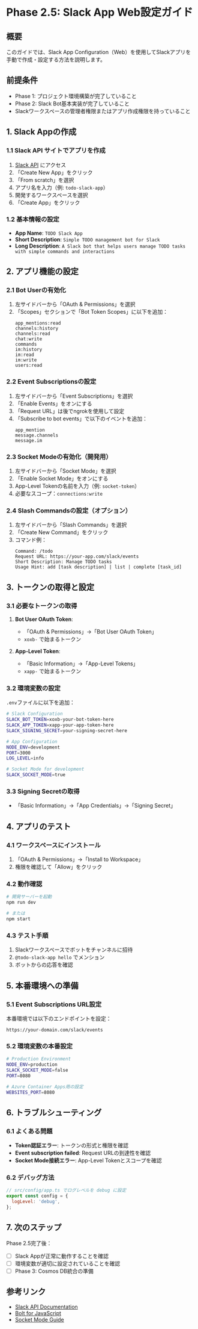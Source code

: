 # Phase 2.5: Slack App Web設定ガイド

## 概要

このガイドでは、Slack App Configuration（Web）を使用してSlackアプリを手動で作成・設定する方法を説明します。

## 前提条件

- Phase 1: プロジェクト環境構築が完了していること
- Phase 2: Slack Bot基本実装が完了していること
- Slackワークスペースの管理者権限またはアプリ作成権限を持っていること

## 1. Slack Appの作成

### 1.1 Slack API サイトでアプリを作成

1. [Slack API](https://api.slack.com/apps) にアクセス
2. 「Create New App」をクリック
3. 「From scratch」を選択
4. アプリ名を入力（例: `todo-slack-app`）
5. 開発するワークスペースを選択
6. 「Create App」をクリック

### 1.2 基本情報の設定

- **App Name**: `TODO Slack App`
- **Short Description**: `Simple TODO management bot for Slack`
- **Long Description**: `A Slack bot that helps users manage TODO tasks with simple commands and interactions`

## 2. アプリ機能の設定

### 2.1 Bot Userの有効化

1. 左サイドバーから「OAuth & Permissions」を選択
2. 「Scopes」セクションで「Bot Token Scopes」に以下を追加：
   ```
   app_mentions:read
   channels:history
   channels:read
   chat:write
   commands
   im:history
   im:read
   im:write
   users:read
   ```

### 2.2 Event Subscriptionsの設定

1. 左サイドバーから「Event Subscriptions」を選択
2. 「Enable Events」をオンにする
3. 「Request URL」は後でngrokを使用して設定
4. 「Subscribe to bot events」で以下のイベントを追加：
   ```
   app_mention
   message.channels
   message.im
   ```

### 2.3 Socket Modeの有効化（開発用）

1. 左サイドバーから「Socket Mode」を選択
2. 「Enable Socket Mode」をオンにする
3. App-Level Tokenの名前を入力（例: `socket-token`）
4. 必要なスコープ：`connections:write`

### 2.4 Slash Commandsの設定（オプション）

1. 左サイドバーから「Slash Commands」を選択
2. 「Create New Command」をクリック
3. コマンド例：
   ```
   Command: /todo
   Request URL: https://your-app.com/slack/events
   Short Description: Manage TODO tasks
   Usage Hint: add [task description] | list | complete [task_id]
   ```

## 3. トークンの取得と設定

### 3.1 必要なトークンの取得

1. **Bot User OAuth Token**:
   - 「OAuth & Permissions」→「Bot User OAuth Token」
   - `xoxb-` で始まるトークン

2. **App-Level Token**:
   - 「Basic Information」→「App-Level Tokens」
   - `xapp-` で始まるトークン

### 3.2 環境変数の設定

`.env`ファイルに以下を追加：

```bash
# Slack Configuration
SLACK_BOT_TOKEN=xoxb-your-bot-token-here
SLACK_APP_TOKEN=xapp-your-app-token-here
SLACK_SIGNING_SECRET=your-signing-secret-here

# App Configuration
NODE_ENV=development
PORT=3000
LOG_LEVEL=info

# Socket Mode for development
SLACK_SOCKET_MODE=true
```

### 3.3 Signing Secretの取得

- 「Basic Information」→「App Credentials」→「Signing Secret」

## 4. アプリのテスト

### 4.1 ワークスペースにインストール

1. 「OAuth & Permissions」→「Install to Workspace」
2. 権限を確認して「Allow」をクリック

### 4.2 動作確認

```bash
# 開発サーバーを起動
npm run dev

# または
npm start
```

### 4.3 テスト手順

1. Slackワークスペースでボットをチャンネルに招待
2. `@todo-slack-app hello` でメンション
3. ボットからの応答を確認

## 5. 本番環境への準備

### 5.1 Event Subscriptions URL設定

本番環境では以下のエンドポイントを設定：

```
https://your-domain.com/slack/events
```

### 5.2 環境変数の本番設定

```bash
# Production Environment
NODE_ENV=production
SLACK_SOCKET_MODE=false
PORT=8080

# Azure Container Apps用の設定
WEBSITES_PORT=8080
```

## 6. トラブルシューティング

### 6.1 よくある問題

- **Token認証エラー**: トークンの形式と権限を確認
- **Event subscription failed**: Request URLの到達性を確認
- **Socket Mode接続エラー**: App-Level Tokenとスコープを確認

### 6.2 デバッグ方法

```javascript
// src/config/app.ts でログレベルを debug に設定
export const config = {
  logLevel: 'debug',
};
```

## 7. 次のステップ

Phase 2.5完了後：

- [ ] Slack Appが正常に動作することを確認
- [ ] 環境変数が適切に設定されていることを確認
- [ ] Phase 3: Cosmos DB統合の準備

## 参考リンク

- [Slack API Documentation](https://api.slack.com/)
- [Bolt for JavaScript](https://slack.dev/bolt-js/concepts)
- [Socket Mode Guide](https://api.slack.com/apis/connections/socket)
